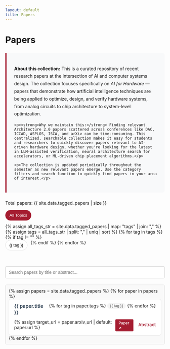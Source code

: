 ```yaml
---
layout: default
title: Papers
---
```


<div class="community-page">
  <h1>Papers</h1>
  
  <div class="papers-description">
    <p><strong>About this collection:</strong> This is a curated repository of recent research papers at the intersection of AI and computer systems design. The collection focuses specifically on <em>AI for Hardware</em> — papers that demonstrate how artificial intelligence techniques are being applied to optimize, design, and verify hardware systems, from analog circuits to chip architecture to system-level optimization.</p>
    
    <p><strong>Why we maintain this:</strong> Finding relevant Architecture 2.0 papers scattered across conferences like DAC, ICCAD, ASPLOS, ISCA, and arXiv can be time-consuming. This centralized, searchable collection makes it easy for students and researchers to quickly discover papers relevant to AI-driven hardware design, whether you're looking for the latest in LLM-assisted verification, neural architecture search for accelerators, or ML-driven chip placement algorithms.</p>
    
    <p>The collection is updated periodically throughout the semester as new relevant papers emerge. Use the category filters and search function to quickly find papers in your area of interest.</p>
  </div>
  
  <p>Total papers: <span id="total-papers">{{ site.data.tagged_papers | size }}</span></p>

  <div id="tag-filters">
    <button class="tag-filter-btn active" data-tag="all">All Topics</button>
    {% assign all_tags_str = site.data.tagged_papers | map: "tags" | join: "," %}
    {% assign tags = all_tags_str | split: "," | uniq | sort %}
    {% for tag in tags %}
      {% if tag != "" %}
        <button class="tag-filter-btn" data-tag="{{ tag | downcase }}">{{ tag }}</button>
      {% endif %}
    {% endfor %}
  </div>

  <input type="text" id="paper-search" placeholder="Search papers by title or abstract...">

  <div class="talk-list" id="papers-list">
      {% assign papers = site.data.tagged_papers %}
      {% for paper in papers %}
        <div class="talk list-group-item paper-item" data-tags="{{ paper.tags | join: ',' | downcase }}" data-date="{{ paper.date }}">
          <div class="paper-header">
            <div class="paper-title">{{ paper.title }}</div>
            <div class="paper-tags">
              {% for tag in paper.tags %}
                <span class="paper-tag">{{ tag }}</span>
              {% endfor %}
            </div>
          </div>
          <div class="paper-date" style="display:none;">{{ paper.date | date: '%B %Y' }}</div>
          <div class="paper-actions">
            {% assign target_url = paper.arxiv_url | default: paper.url %}
            <a class="talk-title-link" href="{{ target_url }}" target="_blank" rel="noopener noreferrer">Paper ↗</a>
            <details style="display: inline-block; margin-left: 0.5rem;">
              <summary>Abstract</summary>
              <div class="paper-abstract">
                {{ paper.abstract }}
              </div>
            </details>
          </div>
        </div>
      {% endfor %}
  </div>
</div>

<script>
document.addEventListener('DOMContentLoaded', function() {
    const searchInput = document.getElementById('paper-search');
    const papersList = document.getElementById('papers-list');
    const totalPapersSpan = document.getElementById('total-papers');
    const tagFilterButtons = document.querySelectorAll('.tag-filter-btn');

    const allPaperElements = Array.from(papersList.getElementsByClassName('paper-item'));
    const papersData = allPaperElements.map(el => {
        return {
            element: el,
            title: el.querySelector('.paper-title').textContent.toLowerCase(),
            abstract: el.querySelector('.paper-abstract').textContent.toLowerCase(),
            tags: (el.dataset.tags || '').split(','),
            date: el.dataset.date
        };
    });

    // Sort papers by date, newest first
    papersData.sort((a, b) => new Date(b.date) - new Date(a.date));

    let filteredPapers = papersData;
    let currentTag = 'all';

    function displayPapers() {
        // Filter by tag first
        let papersToShow = papersData;
        if (currentTag !== 'all') {
            papersToShow = papersData.filter(paper => paper.tags.includes(currentTag));
        }

        // Then, filter by search term
        const searchTerm = searchInput.value.toLowerCase();
        filteredPapers = papersToShow.filter(paper => {
            return paper.title.includes(searchTerm) || paper.abstract.includes(searchTerm);
        });

        totalPapersSpan.textContent = filteredPapers.length;

        // Hide all papers first
        allPaperElements.forEach(el => el.style.display = 'none');

        // Show filtered papers
        filteredPapers.forEach(paper => paper.element.style.display = 'block');
    }

    searchInput.addEventListener('input', () => {
        displayPapers();
    });

    tagFilterButtons.forEach(button => {
        button.addEventListener('click', () => {
            currentTag = button.dataset.tag;
            tagFilterButtons.forEach(btn => btn.classList.remove('active'));
            button.classList.add('active');
            displayPapers();
        });
    });

    // Initial display - show all papers sorted by date
    allPaperElements.forEach(p => papersList.appendChild(p));
    displayPapers();
});
</script>

<style>
.papers-description {
  background-color: #f8f9fa;
  border-left: 4px solid #A51C30;
  padding: 1.5rem;
  margin: 1.5rem 0;
  border-radius: 0 8px 8px 0;
}

.papers-description p {
  margin-bottom: 1rem;
  line-height: 1.7;
}

.papers-description p:last-child {
  margin-bottom: 0;
}

.talk-list {
  max-height: 800px;
  overflow-y: auto;
  border: 1px solid #ddd;
  padding: 10px;
  border-radius: 4px;
  background-color: #f9f9f9;
}

.paper-item {
  background-color: white;
  border: 1px solid #e0e0e0;
  border-radius: 6px;
  padding: 0.75rem 1rem;
  margin-bottom: 0.5rem;
  transition: box-shadow 0.2s ease, border-color 0.2s ease;
}

.paper-item:hover {
  box-shadow: 0 2px 8px rgba(165, 28, 48, 0.08);
  border-color: #A51C30;
}

.paper-item:last-child {
  margin-bottom: 0;
}

.paper-header {
  display: flex;
  justify-content: space-between;
  align-items: flex-start;
  margin-bottom: 0.4rem;
  gap: 1rem;
}
.paper-title {
  font-size: 0.95rem;
  font-weight: 600;
  color: #2c3e50;
  line-height: 1.3;
  flex: 1;
}

.paper-tags {
  display: flex;
  flex-wrap: wrap;
  gap: 4px;
  justify-content: flex-end;
  flex-shrink: 0;
}

.paper-tag {
  background-color: #f5f5f5;
  color: #666;
  padding: 2px 8px;
  border-radius: 10px;
  font-size: 0.7rem;
  font-weight: 500;
  white-space: nowrap;
}

.paper-abstract {
  color: #666;
  line-height: 1.5;
  padding: 0.75rem;
  background-color: #f8f9fa;
  border-radius: 4px;
  margin-top: 0.5rem;
  font-size: 0.85rem;
}

.talk-title-link {
  display: inline-block;
  padding: 4px 10px;
  background-color: #A51C30;
  color: white !important;
  text-decoration: none;
  border-radius: 3px;
  font-size: 0.75rem;
  font-weight: 500;
  transition: background-color 0.2s ease;
  margin-top: 0.3rem;
}

.talk-title-link:hover {
  background-color: #8B1538;
}

details summary {
  cursor: pointer;
  color: #A51C30;
  font-weight: 500;
  font-size: 0.85rem;
  padding: 0.3rem 0;
  user-select: none;
  transition: color 0.2s ease;
  display: inline-block;
}

details summary:hover {
  color: #8B1538;
}

details[open] summary {
  margin-bottom: 0;
}

.paper-actions {
  display: flex;
  align-items: center;
  gap: 0.5rem;
}
#tag-filters {
  margin-bottom: 20px;
  display: flex;
  flex-wrap: wrap;
}
#tag-filters .tag-filter-btn {
  margin-right: 10px;
  margin-bottom: 10px;
  padding: 8px 12px;
  cursor: pointer;
  border: 1px solid #ddd;
  background-color: #fff;
  border-radius: 16px;
}
#tag-filters .tag-filter-btn.active {
  background-color: #A51C30; /* Harvard red */
  color: white;
  border-color: #A51C30;
}
#paper-search {
    width: 100%;
    padding: 10px;
    margin: 20px 0;
    font-size: 1em;
    box-sizing: border-box;
    border: 1px solid #ccc;
    border-radius: 4px;
}
</style>


